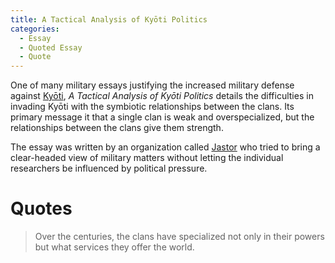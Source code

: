```yaml
---
title: A Tactical Analysis of Kyōti Politics
categories:
  - Essay
  - Quoted Essay
  - Quote
---
```


One of many military essays justifying the increased military defense against [Kyōti](), *A Tactical Analysis of Kyōti Politics* details the difficulties in invading Kyōti with the symbiotic relationships between the clans. Its primary message it that a single clan is weak and overspecialized, but the relationships between the clans give them strength.

The essay was written by an organization called [Jastor]() who tried to bring a clear-headed view of military matters without letting the individual researchers be influenced by political pressure.

# Quotes

> Over the centuries, the clans have specialized not only in their powers but what services they offer the world.

